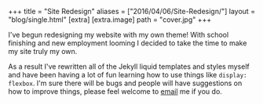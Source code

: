 +++
title = "Site Redesign"
aliases = ["2016/04/06/Site-Redesign/"]
layout = "blog/single.html"
[extra]
[extra.image]
path =  "cover.jpg"
+++

I've begun redesigning my website with my own theme! With school finishing and new employment looming I decided to take the time to make my site truly my own.

<!-- more -->

As a result I've rewritten all of the Jekyll liquid templates and styles myself and have been having a lot of fun learning how to use things like `display: flexbox`. I'm sure there will be bugs and people will have suggestions on how to improve things, please feel welcome to [email](mailto:ana@hoverbear.org) me if you do.
